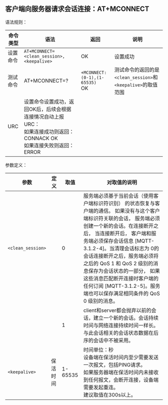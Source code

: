 ## 客户端向服务器请求会话连接：AT+MCONNECT

语法规则：

| 命令类型 | 语法                                                         | 返回                               | 说明                                                         |
| -------- | ------------------------------------------------------------ | ---------------------------------- | ------------------------------------------------------------ |
| 设置命令 | `AT+MCONNECT=<clean_session>,<keepalive>`                    | OK                                 | 设置成功                                                     |
| 测试命令 | AT+MCONNECT=?                                                | `+MCONNECT:(0-1),(1-65535)` <br>OK | 测试命令的返回的是`<clean_session>`和`<keepalive>`的取值范围 |
| URC      | 设置命令设置成功，返回OK后，后续会根据连接情况自动上报URC：<br>如果连接成功则返回：CONNACK OK<br>如果连接失败则返回：ERROR |                                    |                                                              |

 

参数定义：

| 参数              | 定义     | 取值    | 对取值的说明                                                 |
| ----------------- | -------- | ------- | ------------------------------------------------------------ |
| `<clean_session>` |          | 0       | 服务端必须基于当前会话（使用客户端标识符识别） 的状态恢复与客户端的通信。 如果没有与这个客户端标识符关联的会话， 服务端必须创建一个新的会话。在连接断开之后， 当连接断开后， 客户端和服务端必须保存会话信息 [MQTT-3.1.2-4]。当清理会话标志为 0的会话连接断开之后，服务端必须将之后的 QoS 1 和 QoS 2 级别的消息保存为会话状态的一部分， 如果这些消息匹配断开连接时客户端的任何订阅 [MQTT-3.1.2-5]。服务端也可以保存满足相同条件的 QoS 0 级别的消息。 |
|                   |          | 1       | client和server都会抛弃以前的会话，建立一个新的会话。会话持续时间与网络连接持续时间一样长。与此会话相关的会话状态数据在后序的会话中不被采用。 |
| `<keepalive>`     | 保活时间 | 1-65535 | 时间单位：秒<br>设备端在保活时间内至少需要发送一次报文，包括PING请求。<br>如果服务器端在保活时间内未接收到任何报文，会断开连接，设备端需要发起重连。<br>建议取值在300s以上。 |
